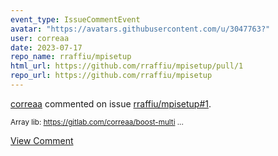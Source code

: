 ```yaml
---
event_type: IssueCommentEvent
avatar: "https://avatars.githubusercontent.com/u/3047763?"
user: correaa
date: 2023-07-17
repo_name: rraffiu/mpisetup
html_url: https://github.com/rraffiu/mpisetup/pull/1
repo_url: https://github.com/rraffiu/mpisetup
---
```


<a href='https://github.com/correaa' target='_blank'>correaa</a> commented on issue <a href='https://github.com/rraffiu/mpisetup/pull/1' target='_blank'>rraffiu/mpisetup#1</a>.

<small>Array lib: https://gitlab.com/correaa/boost-multi...</small>

<a href='https://github.com/rraffiu/mpisetup/pull/1' target='_blank'>View Comment</a>